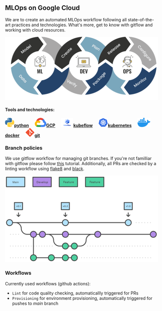 ## MLOps on Google Cloud

We are to create an automated MLOps workflow following all state-of-the-art practices and technologies. What's more, get to know with gitflow and working with cloud resources.

<img src="img/mlops.png">

#### Tools and technologies:

<a href="https://www.python.org/"><img src="img/icons/python.svg" height=30px>**python**</a> &nbsp;&nbsp;&nbsp;
<a href="https://cloud.google.com/"><img src="img/icons/gcp.svg" height=30px>**GCP**</a> &nbsp;&nbsp;&nbsp;
<a href="https://www.kubeflow.org//"><img src="img/icons/kubeflow.svg" height=30px>**kubeflow**</a> &nbsp;&nbsp;&nbsp;
<a href="https://kubernetes.io/"><img src="img/icons/kubernetes.svg" height=30px>**kubernetes**</a> &nbsp;&nbsp;&nbsp;
<a href="https://www.docker.com/"><img src="img/icons/docker.svg" height=30px>**docker**</a> &nbsp;&nbsp;&nbsp;
<a href="https://git-scm.com/"><img src="img/icons/git.svg" height=30px>**git**</a> &nbsp;&nbsp;&nbsp;

### Branch policies

We use gitflow workflow for managing git branches. If you're not familliar with gitflow please follow [this](https://www.atlassian.com/git/tutorials/comparing-workflows/gitflow-workflow) tutorial. Additionally, all PRs are checked by a linting workflow using [flake8](https://flake8.pycqa.org/en/latest/) and [black](https://black.readthedocs.io/en/stable/).

<img src="img/gitflow.svg">

### Workflows

Currently used workflows (github actions):
- `Lint` for code quality checking, automaticallly triggered for PRs
- `Provisioning` for environment provisioning, automatically triggered for pushes to *main* branch
